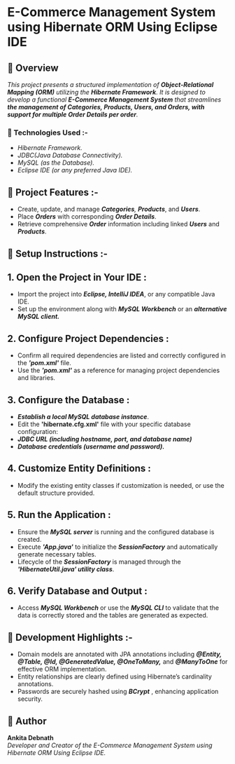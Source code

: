 # E-Commerce Management System using Hibernate ORM Using Eclipse IDE

##  :memo: Overview

*This project presents a structured implementation of **Object-Relational Mapping (ORM)** utilizing the **Hibernate Framework**. It is designed to develop a functional  **E-Commerce Management System** that streamlines **the management of Categories, Products, Users, and Orders, with support for multiple Order Details per order**.*

### :pushpin: Technologies Used :-

- *Hibernate Framework.*
- *JDBC(Java Database Connectivity).*
- *MySQL (as the Database).*
- *Eclipse IDE (or any preferred Java IDE).*

## :pushpin: Project Features :-

- Create, update, and manage ***Categories**, **Products***, and ***Users***.
- Place ***Orders*** with corresponding ***Order Details***.
- Retrieve comprehensive ***Order*** information including linked ***Users*** and ***Products***.

## :pushpin: Setup Instructions :-

## 1. Open the Project in Your IDE :
- Import the project into ***Eclipse, IntelliJ IDEA***, or any compatible Java IDE.
- Set up the environment along with ***MySQL Workbench*** or an ***alternative MySQL client.***

## 2. Configure Project Dependencies :
- Confirm all required dependencies are listed and correctly configured in the ***'pom.xml'*** file.
- Use the ***'pom.xml'*** as a reference for managing project dependencies and libraries.

## 3. Configure the Database :
- ***Establish a local MySQL database instance***.
- Edit the **'hibernate.cfg.xml'** file with your specific database configuration:
- ***JDBC URL (including hostname, port, and database name)***
- ***Database credentials (username and password).***

## 4. Customize Entity Definitions :
- Modify the existing entity classes if customization is needed, or use the default structure provided.

## 5. Run the Application :
- Ensure the ***MySQL server*** is running and the configured database is created.
- Execute ***'App.java'*** to initialize the ***SessionFactory*** and automatically generate necessary tables.
- Lifecycle of the ***SessionFactory*** is managed through the ***'HibernateUtil.java' utility class***.

## 6. Verify Database and Output :
- Access ***MySQL Workbench*** or use the ***MySQL CLI*** to validate that the data is correctly stored and the tables are generated as expected.

## :pushpin: Development Highlights :-
- Domain models are annotated with JPA annotations including ***@Entity, @Table, @Id, @GeneratedValue, @OneToMany,*** and ***@ManyToOne*** for effective ORM implementation.
- Entity relationships are clearly defined using Hibernate’s cardinality annotations.
- Passwords are securely hashed using ***BCrypt*** , enhancing application security.
  
## :memo: Author

**Ankita Debnath**  
*Developer and Creator of the E-Commerce Management System using Hibernate ORM Using Eclipse IDE.*
